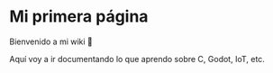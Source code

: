 # Mi primera página

Bienvenido a mi wiki 🚀

Aquí voy a ir documentando lo que aprendo sobre C, Godot, IoT, etc.
